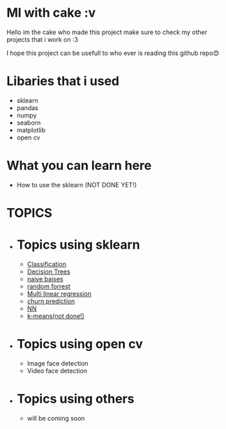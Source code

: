 # Ml with cake :v

Hello im the cake who made this project 
make sure to check my other projects that i work on :3

I hope this project can be usefull to who ever is reading this github repo😍


# Libaries that i used
- sklearn
- pandas
- numpy
- seaborn
- matplotlib
- open cv

# What you can learn here
 - How to use the sklearn (NOT DONE YET!)



# TOPICS

- # Topics using sklearn
    - [Classification](https://github.com/cakethehuman/data-science-alg/tree/main/basic%20alg/basic%20alg/classification)
    - [Decision Trees](https://github.com/cakethehuman/data-science-alg/tree/main/Projects%20using%20sklearn%20%2B%20explanation/Decision%20tree)
    - [naive baises](https://github.com/cakethehuman/data-science-alg/tree/main/basic%20alg/basic%20alg/naive%20baises)
    - [random forrest](https://github.com/cakethehuman/data-science-alg/tree/main/basic%20alg/basic%20alg/random%20forrest)
    - [Multi linear regression](https://github.com/cakethehuman/data-science-alg/tree/main/basic%20alg/basic%20alg/SLR)
    - [churn prediction](https://github.com/cakethehuman/data-science-alg/tree/main/basic%20alg/basic%20alg/churn%20predictions)
    - [NN](https://github.com/cakethehuman/data-science-alg/tree/main/basic%20alg/NN)
    - [k-means(not done!)]()


- # Topics using open cv
    - Image face detection
    - Video face detection

-  # Topics using others
    - will be coming soon

